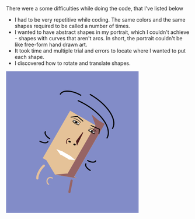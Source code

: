 There were a some difficulties while doing the code, that I've listed below

- I had to be very repetitive while coding. The same colors and the same shapes required to be called a number of times.
- I wanted to have abstract shapes in my portrait, which I couldn't achieve - shapes with curves that aren't arcs. In short, the portrait couldn't be like free-form hand drawn art.
- It took time and multiple trial and errors to locate where I wanted to put each shape.
- I discovered how to rotate and translate shapes.

![](selfPortrait.png)
